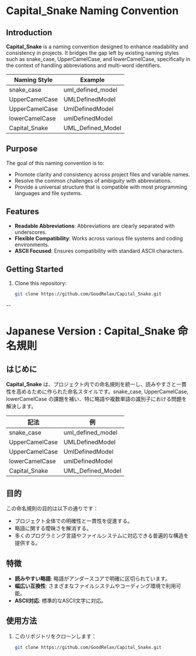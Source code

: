 
# Capital_Snake Naming Convention

## Introduction
**Capital_Snake** is a naming convention designed to enhance readability and consistency in projects. It bridges the gap left by existing naming styles such as snake_case, UpperCamelCase, and lowerCamelCase, specifically in the context of handling abbreviations and multi-word identifiers.

| Naming Style     | Example             |
|------------------|---------------------|
| snake_case       | uml_defined_model   |
| UpperCamelCase   | UMLDefinedModel     |
| UpperCamelCase    | UmlDefinedModel    |
| lowerCamelCase   | umlDefinedModel     |
| Capital_Snake    | UML_Defined_Model   |

## Purpose
The goal of this naming convention is to:
- Promote clarity and consistency across project files and variable names.
- Resolve the common challenges of ambiguity with abbreviations.
- Provide a universal structure that is compatible with most programming languages and file systems.

## Features
- **Readable Abbreviations**: Abbreviations are clearly separated with underscores.
- **Flexible Compatibility**: Works across various file systems and coding environments.
- **ASCII Focused**: Ensures compatibility with standard ASCII characters.

## Getting Started
1. Clone this repository:
   ```bash
   git clone https://github.com/GoodRelax/Capital_Snake.git

--
# Japanese Version : Capital_Snake 命名規則

## はじめに
**Capital_Snake** は、プロジェクト内での命名規則を統一し、読みやすさと一貫性を高めるために作られた命名スタイルです。snake_case, UpperCamelCase, lowerCamelCase の課題を補い、特に略語や複数単語の識別子における問題を解決します。

| 記法              | 例                  |
|-------------------|---------------------|
| snake_case        | uml_defined_model   |
| UpperCamelCase    | UMLDefinedModel     |
| UpperCamelCase    | UmlDefinedModel     |
| lowerCamelCase    | umlDefinedModel     |
| Capital_Snake     | UML_Defined_Model   |

## 目的
この命名規則の目的は以下の通りです：
- プロジェクト全体での明確性と一貫性を促進する。
- 略語に関する曖昧さを解消する。
- 多くのプログラミング言語やファイルシステムに対応できる普遍的な構造を提供する。

## 特徴
- **読みやすい略語**: 略語がアンダースコアで明確に区切られています。
- **幅広い互換性**: さまざまなファイルシステムやコーディング環境で利用可能。
- **ASCII対応**: 標準的なASCII文字に対応。

## 使用方法
1. このリポジトリをクローンします：
   ```bash
   git clone https://github.com/GoodRelax/Capital_Snake.git
